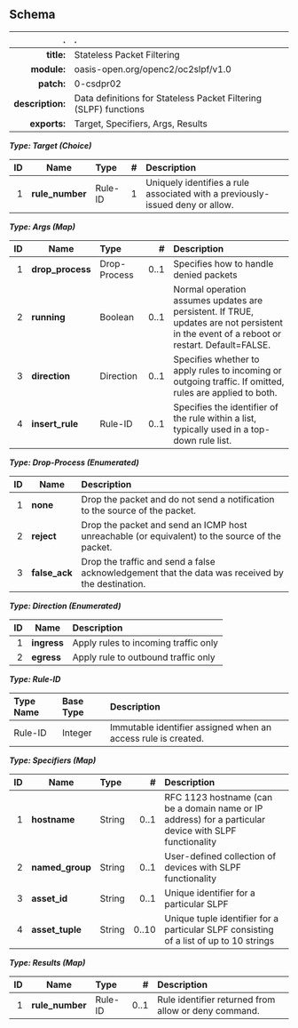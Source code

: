 <!-- Generated from schema\slpf-csdpr02.jadn, Mon Jan  7 13:04:29 2019-->
## Schema
| . | . |
| ---: | :--- |
| **title:** | Stateless Packet Filtering |
| **module:** | oasis-open.org/openc2/oc2slpf/v1.0 |
| **patch:** | 0-csdpr02 |
| **description:** | Data definitions for Stateless Packet Filtering (SLPF) functions |
| **exports:** | Target, Specifiers, Args, Results |

**_Type: Target (Choice)_**

| ID | Name | Type | # | Description |
| ---: | --- | :--- | ---: | :--- |
| 1 | **rule_number** | Rule-ID | 1 | Uniquely identifies a rule associated with a previously-issued deny or allow. |

**_Type: Args (Map)_**

| ID | Name | Type | # | Description |
| ---: | --- | :--- | ---: | :--- |
| 1 | **drop_process** | Drop-Process | 0..1 | Specifies how to handle denied packets |
| 2 | **running** | Boolean | 0..1 | Normal operation assumes updates are persistent. If TRUE, updates are not persistent in the event of a reboot or restart.  Default=FALSE. |
| 3 | **direction** | Direction | 0..1 | Specifies whether to apply rules to incoming or outgoing traffic. If omitted, rules are applied to both. |
| 4 | **insert_rule** | Rule-ID | 0..1 | Specifies the identifier of the rule within a list, typically used in a top-down rule list. |

**_Type: Drop-Process (Enumerated)_**

| ID | Name | Description |
| ---: | --- | :--- |
| 1 | **none** | Drop the packet and do not send a notification to the source of the packet. |
| 2 | **reject** | Drop the packet and send an ICMP host unreachable (or equivalent) to the source of the packet. |
| 3 | **false_ack** | Drop the traffic and send a false acknowledgement that the data was received by the destination. |

**_Type: Direction (Enumerated)_**

| ID | Name | Description |
| ---: | --- | :--- |
| 1 | **ingress** | Apply rules to incoming traffic only |
| 2 | **egress** | Apply rule to outbound traffic only |

**_Type: Rule-ID_**

| Type Name | Base Type | Description |
| :--- | :--- | :--- |
| Rule-ID | Integer | Immutable identifier assigned when an access rule is created. |

**_Type: Specifiers (Map)_**

| ID | Name | Type | # | Description |
| ---: | --- | :--- | ---: | :--- |
| 1 | **hostname** | String | 0..1 | RFC 1123 hostname (can be a domain name or IP address) for a particular device with SLPF functionality |
| 2 | **named_group** | String | 0..1 | User-defined collection of devices with SLPF functionality |
| 3 | **asset_id** | String | 0..1 | Unique identifier for a particular SLPF |
| 4 | **asset_tuple** | String | 0..10 | Unique tuple identifier for a particular SLPF consisting of a list of up to 10 strings |

**_Type: Results (Map)_**

| ID | Name | Type | # | Description |
| ---: | --- | :--- | ---: | :--- |
| 1 | **rule_number** | Rule-ID | 0..1 | Rule identifier returned from allow or deny command. |

